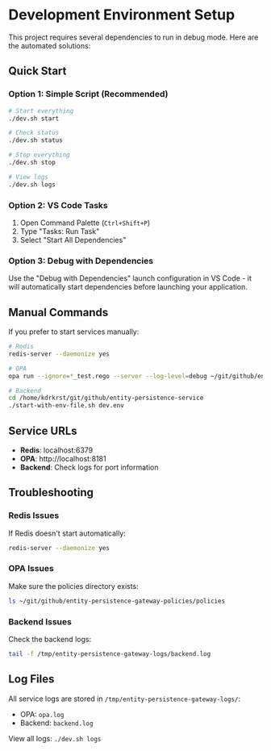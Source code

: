# Development Environment Setup

This project requires several dependencies to run in debug mode. Here are the automated solutions:

## Quick Start

### Option 1: Simple Script (Recommended)
```bash
# Start everything
./dev.sh start

# Check status
./dev.sh status

# Stop everything
./dev.sh stop

# View logs
./dev.sh logs
```

### Option 2: VS Code Tasks
1. Open Command Palette (`Ctrl+Shift+P`)
2. Type "Tasks: Run Task"
3. Select "Start All Dependencies"

### Option 3: Debug with Dependencies
Use the "Debug with Dependencies" launch configuration in VS Code - it will automatically start dependencies before launching your application.

## Manual Commands

If you prefer to start services manually:

```bash
# Redis
redis-server --daemonize yes

# OPA
opa run --ignore=*_test.rego --server --log-level=debug ~/git/github/entity-persistence-gateway-policies/policies

# Backend
cd /home/kdrkrst/git/github/entity-persistence-service
./start-with-env-file.sh dev.env
```

## Service URLs

- **Redis**: localhost:6379
- **OPA**: http://localhost:8181
- **Backend**: Check logs for port information

## Troubleshooting

### Redis Issues
If Redis doesn't start automatically:
```bash
redis-server --daemonize yes
```

### OPA Issues
Make sure the policies directory exists:
```bash
ls ~/git/github/entity-persistence-gateway-policies/policies
```

### Backend Issues
Check the backend logs:
```bash
tail -f /tmp/entity-persistence-gateway-logs/backend.log
```

## Log Files

All service logs are stored in `/tmp/entity-persistence-gateway-logs/`:
- OPA: `opa.log`
- Backend: `backend.log`

View all logs: `./dev.sh logs`
